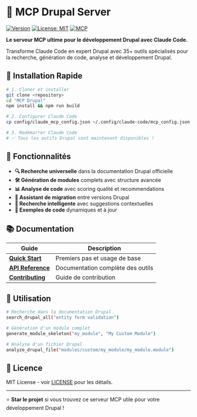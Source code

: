 # 🚀 MCP Drupal Server

[![Version](https://img.shields.io/badge/version-1.0.0--beta-blue.svg)](https://github.com/Vincy69/mcp-drupal-server)
[![License: MIT](https://img.shields.io/badge/License-MIT-yellow.svg)](https://opensource.org/licenses/MIT)
[![MCP](https://img.shields.io/badge/MCP-Compatible-green.svg)](https://modelcontextprotocol.io)

**Le serveur MCP ultime pour le développement Drupal avec Claude Code.**

Transforme Claude Code en expert Drupal avec 35+ outils spécialisés pour la recherche, génération de code, analyse et développement Drupal.

## 🎯 Installation Rapide

```bash
# 1. Cloner et installer
git clone <repository>
cd "MCP Drupal"
npm install && npm run build

# 2. Configurer Claude Code  
cp config/claude_mcp_config.json ~/.config/claude-code/mcp_config.json

# 3. Redémarrer Claude Code
# ✅ Tous les outils Drupal sont maintenant disponibles !
```

## 🎯 Fonctionnalités

- **🔍 Recherche universelle** dans la documentation Drupal officielle
- **🛠️ Génération de modules** complets avec structure avancée
- **📊 Analyse de code** avec scoring qualité et recommendations
- **🔄 Assistant de migration** entre versions Drupal
- **🧠 Recherche intelligente** avec suggestions contextuelles
- **📖 Exemples de code** dynamiques et à jour

## 📚 Documentation

| Guide | Description |
|-------|-------------|
| [**Quick Start**](docs/QUICK_START.md) | Premiers pas et usage de base |
| [**API Reference**](docs/API.md) | Documentation complète des outils |
| [**Contributing**](docs/CONTRIBUTING.md) | Guide de contribution |

## 🚀 Utilisation

```bash
# Recherche dans la documentation Drupal
search_drupal_all("entity form validation")

# Génération d'un module complet
generate_module_skeleton("my_module", "My Custom Module")

# Analyse d'un fichier Drupal
analyze_drupal_file("modules/custom/my_module/my_module.module")
```

## 📄 Licence

MIT License - voir [LICENSE](LICENSE) pour les détails.

---

⭐ **Star le projet** si vous trouvez ce serveur MCP utile pour votre développement Drupal !